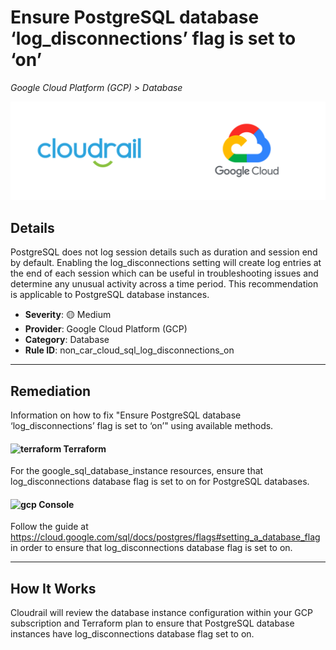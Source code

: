 # Ensure PostgreSQL database ‘log_disconnections’ flag is set to ‘on’

*Google Cloud Platform (GCP) > Database*

![Cloudrail and Google Cloud Platform (GCP) logos](../images/cloudrail_gcp.png)

## Details
PostgreSQL does not log session details such as duration and session end by default. Enabling the log_disconnections setting will create log entries at the end of each session which can be useful in troubleshooting issues and determine any unusual activity across a time period. This recommendation is applicable to PostgreSQL database instances.

- **Severity**: 🟡 Medium
- **Provider**: Google Cloud Platform (GCP)
- **Category**: Database
- **Rule ID**: non_car_cloud_sql_log_disconnections_on

---

## Remediation
Information on how to fix "Ensure PostgreSQL database ‘log_disconnections’ flag is set to ‘on’" using available methods.


####  <img src="../_media/emojis/terraform.png" alt="terraform" width="20"/>  Terraform
For the google_sql_database_instance resources, ensure that log_disconnections database flag is set to on for PostgreSQL databases.










####  <img src="../_media/emojis/gcp.png" alt="gcp" width="20"/> Console
Follow the guide at <https://cloud.google.com/sql/docs/postgres/flags#setting_a_database_flag> in order to ensure that log_disconnections database flag is set to on.




---

## How It Works
Cloudrail will review the database instance configuration within your GCP subscription and Terraform plan to ensure that PostgreSQL database instances have log_disconnections database flag set to on.